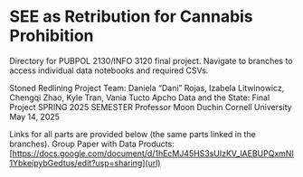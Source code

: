 # SEE as Retribution for Cannabis Prohibition
Directory for PUBPOL 2130/INFO 3120 final project. Navigate to branches to access individual data notebooks and required CSVs. 

Stoned Redlining Project Team: Daniela “Dani” Rojas, Izabela Litwinowicz, Chengqi Zhao, Kyle Tran, Vania Tucto Apcho
Data and the State: Final Project
SPRING 2025 SEMESTER
Professor Moon Duchin
Cornell University
May 14, 2025


Links for all parts are provided below (the same parts linked in the branches).
Group Paper with Data Products: [https://docs.google.com/document/d/1hEcMJ45HS3sUIzKV_lAEBUPQxmNI1YbkeipybGedtus/edit?usp=sharing](url)
